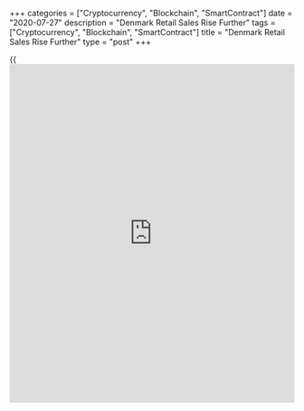 +++
categories = ["Cryptocurrency", "Blockchain", "SmartContract"]
date = "2020-07-27"
description = "Denmark Retail Sales Rise Further"
tags = ["Cryptocurrency", "Blockchain", "SmartContract"]
title = "Denmark Retail Sales Rise Further"
type = "post"
+++

{{<iframe id="large-banner" src="https://www.bounty.group/#slide=18.0" width="100%" height="600" scrolling="no" style="border: 0px solid rgb(216, 221, 230); border-radius: 3px;">}}

Denmark's retail sales continued to rise in June, but at a softer rate,
as consumers increased spending as stores re-opened after the
[coronavirus][1] lockdown measures were relaxed, figures from Statistics
Denmark showed on Monday.

Retail sales rose 1.4 percent month-on-month in June, slower than the
9.7 percent rise in May. In April, retail sales declined 0.6 percent.

Sales of clothing increased the most among components, by 21.6 percent,
in June and those of other consumables rose 1.7 percent.

Meanwhile, sales of food and other groceries fell 2.1 percent.

On an annual basis, retail sales rose 6.6 percent in June, following a
5.2 percent increase in the prior month.

In the April to June quarter, retail sales grew 4.3 percent from the
previous month.

For comments and feedback [contact](https://www.playgroundfx.com/contact/): editorial@rtt[news](https://www.letsplayfx.com/blog/forex-news-website/).com

[Economic News][2]

 **What parts of the world are seeing the best (and worst) economic
performances lately? Click[here][3] to check out our [Econ Scorecard][3]
and find out! See up-to-the-moment [ranking](https://www.playgroundfx.com/blog/crypto-exchange-ranking/)s for the best and worst
performers in [GDP][4], [unemployment rate][5], [inflation][3] and much
more.**

   1. www.rtt[news](https://www.letsplayfx.com/blog/forex-news-website/).com/list/coronavirus.aspx
   2. www.rtt[news](https://www.letsplayfx.com/blog/forex-news-website/).com/Content/EconomicNews.aspx
   3. www.rtt[news](https://www.letsplayfx.com/blog/forex-news-website/).com/economic-scorecard/world-rank/CPI/highest-performance.aspx
   4. www.rtt[news](https://www.letsplayfx.com/blog/forex-news-website/).com/economic-scorecard/world-rank/GDP/highest-performance.aspx
   5. www.rtt[news](https://www.letsplayfx.com/blog/forex-news-website/).com/economic-scorecard/world-rank/unemployment-rate/lowest-performance.aspx